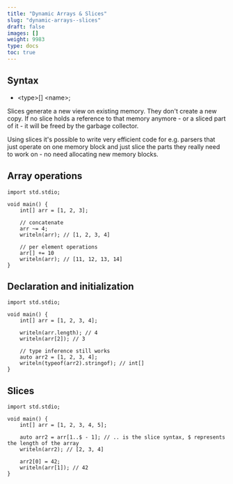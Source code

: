 ```yaml
---
title: "Dynamic Arrays & Slices"
slug: "dynamic-arrays--slices"
draft: false
images: []
weight: 9983
type: docs
toc: true
---
```


## Syntax
- <type\>[] <name\>;

Slices generate a new view on existing memory. They don't create a new copy. If no slice holds a reference to that memory anymore - or a sliced part of it - it will be freed by the garbage collector.

Using slices it's possible to write very efficient code for e.g. parsers that just operate on one memory block and just slice the parts they really need to work on - no need allocating new memory blocks.

## Array operations
<!-- language: lang-d -->

    import std.stdio;

    void main() {
        int[] arr = [1, 2, 3];

        // concatenate
        arr ~= 4;
        writeln(arr); // [1, 2, 3, 4]

        // per element operations
        arr[] += 10
        writeln(arr); // [11, 12, 13, 14]
    }

## Declaration and initialization
<!-- language: lang-d -->

    import std.stdio;

    void main() {
        int[] arr = [1, 2, 3, 4];
    
        writeln(arr.length); // 4
        writeln(arr[2]); // 3
    
        // type inference still works
        auto arr2 = [1, 2, 3, 4];
        writeln(typeof(arr2).stringof); // int[]
    }

## Slices
<!-- language: lang-d -->
   
    import std.stdio;

    void main() {
        int[] arr = [1, 2, 3, 4, 5];
     
        auto arr2 = arr[1..$ - 1]; // .. is the slice syntax, $ represents the length of the array
        writeln(arr2); // [2, 3, 4]
    
        arr2[0] = 42;
        writeln(arr[1]); // 42
    }


